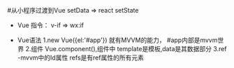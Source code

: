 #从小程序过渡到Vue
   setData => react setState

- Vue
    指令：
    v-if => wx:if

- Vue语法
1.new Vue({el:'#app'}) 就有MVVM的能力， #app内部是mvvm世界 
2.组件 Vue.component(),组件中 template是模板,data是其数据部分
3.ref -mvvm中的Id属性  refs是有ref属性的所有元素